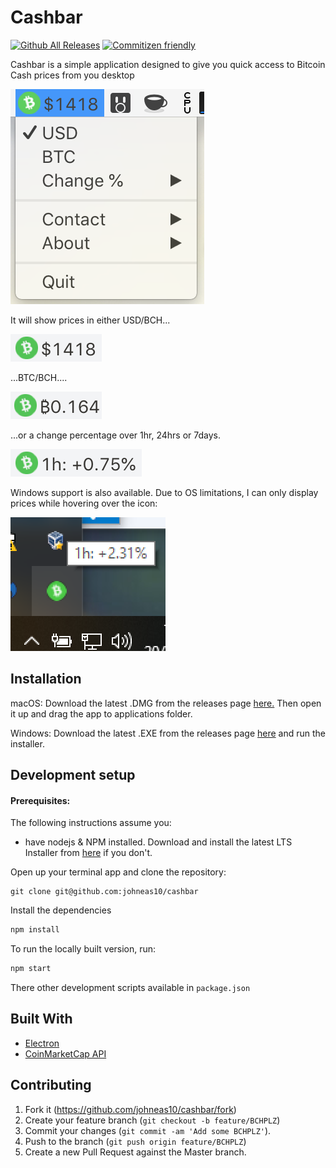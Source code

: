 # Cashbar
[![Github All Releases](https://img.shields.io/github/downloads/johneas10/cashbar/total.svg)]()
[![Commitizen friendly](https://img.shields.io/badge/commitizen-friendly-brightgreen.svg)](http://commitizen.github.io/cz-cli/)


Cashbar is a simple application designed to give you quick access to Bitcoin Cash prices from you desktop

![](./app/images/header-menu.png)

It will show prices in either USD/BCH...

![](./app/images/header-usd.png)

...BTC/BCH....

![](./app/images/header-btc.png)

...or a change percentage over 1hr, 24hrs or 7days.

![](./app/images/header-percentage.png)

Windows support is also available. Due to OS limitations, I can only display prices while hovering over the icon:

![](./app/images/header-windows.png)

## Installation

macOS: Download the latest .DMG from the releases page [here.](https://github.com/johneas10/cashbar/releases)
Then open it up and drag the app to applications folder.

Windows: Download the latest .EXE from the releases page [here](https://github.com/johneas10/cashbar/releases) and run the installer.

## Development setup

#### Prerequisites:
  The following instructions assume you:
  - have nodejs & NPM installed. Download and install the latest LTS Installer from [here](https://nodejs.org/en/download/) if you don't.

Open up your terminal app and clone the repository:
```
git clone git@github.com:johneas10/cashbar
```
Install the dependencies
```sh
npm install
```
To run the locally built version, run:
```sh
npm start
```
There other development scripts available in `package.json`

## Built With
- [Electron](https://electronjs.org/)
- [CoinMarketCap API](https://coinmarketcap.com/api/)


## Contributing

1. Fork it (<https://github.com/johneas10/cashbar/fork>)
2. Create your feature branch (`git checkout -b feature/BCHPLZ`)
3. Commit your changes (`git commit -am 'Add some BCHPLZ'`).
4. Push to the branch (`git push origin feature/BCHPLZ`)
5. Create a new Pull Request against the Master branch.
